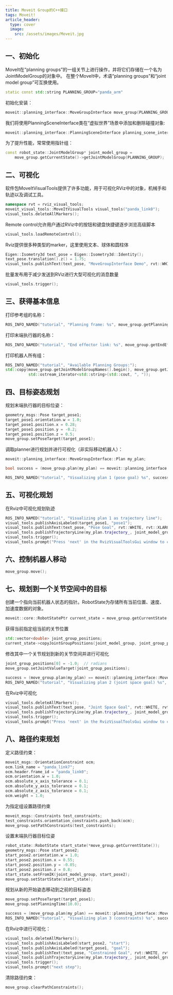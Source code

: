 ```yaml
---
title: Moveit Group的C++接口
tags: Moveit!
article_header:
  type: cover
  image:
    src: /assets/images/Moveit.jpg
---
```


<!--more-->

## 一、初始化

MoveIt在“planning groups”的一组关节上进行操作，并将它们存储在一个名为JointModelGroup的对象中。 在整个MoveIt中，术语“planning groups”和“joint model group”可互换使用。

```c++
static const std::string PLANNING_GROUP="panda_arm" 
```

初始化安装：

```c++
moveit::planning_interface::MoveGroupInterface move_group(PLANNING_GROUP);
```

我们将使用PlanningSceneInterface类在“虚拟世界”场景中添加和删除碰撞对象:

```c++
moveit::planning_interface::PlanningSceneInterface planning_scene_interface;
```

为了提升性能，常常使用指针组：

```c++
const robot_state::JointModelGroup* joint_model_group =
    move_group.getCurrentState()->getJointModelGroup(PLANNING_GROUP);
```

## 二、可视化

软件包MoveItVisualTools提供了许多功能，用于可视化RViz中的对象，机械手和轨迹以及调试工具。

```c++
namespace rvt = rviz_visual_tools;
moveit_visual_tools::MoveItVisualTools visual_tools("panda_link0");
visual_tools.deleteAllMarkers();
```

Remote control允许用户通过RViz中的按钮和键盘快捷键逐步浏览高级脚本

```c++
visual_tools.loadRemoteControl();
```

Rviz提供很多种类型的marker，这里使用文本、球体和圆柱体

```c++
Eigen::Isometry3d text_pose = Eigen::Isometry3d::Identity();
text_pose.translation().z() = 1.75;
visual_tools.publishText(text_pose, "MoveGroupInterface Demo", rvt::WHITE, rvt::XLARGE);
```

批量发布用于减少发送到RViz进行大型可视化的消息数量

```c++
visual_tools.trigger();
```

## 三、获得基本信息

打印参考组的名称：

```c++
ROS_INFO_NAMED("tutorial", "Planning frame: %s", move_group.getPlanningFrame().c_str());
```

打印末端执行器的名称：

```c++
ROS_INFO_NAMED("tutorial", "End effector link: %s", move_group.getEndEffectorLink().c_str());
```

打印机器人所有组：

```c++
ROS_INFO_NAMED("tutorial", "Available Planning Groups:");
std::copy(move_group.getJointModelGroupNames().begin(), move_group.getJointModelGroupNames().end(),
          std::ostream_iterator<std::string>(std::cout, ", "));
```

## 四、目标姿态规划

规划末端执行器的目标位姿：

```c++
geometry_msgs::Pose target_pose1;
target_pose1.orientation.w = 1.0;
target_pose1.position.x = 0.28;
target_pose1.position.y = -0.2;
target_pose1.position.z = 0.5;
move_group.setPoseTarget(target_pose1);
```

调取planner进行规划并进行可视化（非实际移动机器人）：

```c++
moveit::planning_interface::MoveGroupInterface::Plan my_plan;

bool success = (move_group.plan(my_plan) == moveit::planning_interface::MoveItErrorCode::SUCCESS);

ROS_INFO_NAMED("tutorial", "Visualizing plan 1 (pose goal) %s", success ? "" : "FAILED");
```

## 五、可视化规划

在Rviz中可视化规划轨迹

```c++
ROS_INFO_NAMED("tutorial", "Visualizing plan 1 as trajectory line");
visual_tools.publishAxisLabeled(target_pose1, "pose1");
visual_tools.publishText(text_pose, "Pose Goal", rvt::WHITE, rvt::XLARGE);
visual_tools.publishTrajectoryLine(my_plan.trajectory_, joint_model_group);
visual_tools.trigger();
visual_tools.prompt("Press 'next' in the RvizVisualToolsGui window to continue the demo");
```

## 六、控制机器人移动

```c++
move_group.move();
```

## 七、规划到一个关节空间中的目标

创建一个指向当前机器人状态的指针。RobotState为存储所有当前位置、速度、加速度数据的对象。

```c++
moveit::core::RobotStatePtr current_state = move_group.getCurrentState();
```

获得当前指定组当前的关节位置

```c++
std::vector<double> joint_group_positions;
current_state->copyJointGroupPositions(joint_model_group, joint_group_positions);
```

修改其中一个关节规划到新的关节空间并进行可视化

```c++
joint_group_positions[0] = -1.0;  // radians
move_group.setJointValueTarget(joint_group_positions);

success = (move_group.plan(my_plan) == moveit::planning_interface::MoveItErrorCode::SUCCESS);
ROS_INFO_NAMED("tutorial", "Visualizing plan 2 (joint space goal) %s", success ? "" : "FAILED");
```

在Rviz中可视化

```c++
visual_tools.deleteAllMarkers();
visual_tools.publishText(text_pose, "Joint Space Goal", rvt::WHITE, rvt::XLARGE);
visual_tools.publishTrajectoryLine(my_plan.trajectory_, joint_model_group);
visual_tools.trigger();
visual_tools.prompt("Press 'next' in the RvizVisualToolsGui window to continue the demo");
```

## 八、路径约束规划

定义路径约束：

```c++
moveit_msgs::OrientationConstraint ocm;
ocm.link_name = "panda_link7";
ocm.header.frame_id = "panda_link0";
ocm.orientation.w = 1.0;
ocm.absolute_x_axis_tolerance = 0.1;
ocm.absolute_y_axis_tolerance = 0.1;
ocm.absolute_z_axis_tolerance = 0.1;
ocm.weight = 1.0;
```

为指定组设置路径约束

```c++
moveit_msgs::Constraints test_constraints;
test_constraints.orientation_constraints.push_back(ocm);
move_group.setPathConstraints(test_constraints);
```

设置末端执行器目标位姿

```c++
robot_state::RobotState start_state(*move_group.getCurrentState());
geometry_msgs::Pose start_pose2;
start_pose2.orientation.w = 1.0;
start_pose2.position.x = 0.55;
start_pose2.position.y = -0.05;
start_pose2.position.z = 0.8;
start_state.setFromIK(joint_model_group, start_pose2);
move_group.setStartState(start_state);
```

规划从新的开始姿态移动到之前的目标姿态

```c++
move_group.setPoseTarget(target_pose1);
move_group.setPlanningTime(10.0);

success = (move_group.plan(my_plan) == moveit::planning_interface::MoveItErrorCode::SUCCESS);
ROS_INFO_NAMED("tutorial", "Visualizing plan 3 (constraints) %s", success ? "" : "FAILED");
```

在Rviz中进行可视化：

```c++
visual_tools.deleteAllMarkers();
visual_tools.publishAxisLabeled(start_pose2, "start");
visual_tools.publishAxisLabeled(target_pose1, "goal");
visual_tools.publishText(text_pose, "Constrained Goal", rvt::WHITE, rvt::XLARGE);
visual_tools.publishTrajectoryLine(my_plan.trajectory_, joint_model_group);
visual_tools.trigger();
visual_tools.prompt("next step");
```

清除路径约束：

```c++
move_group.clearPathConstraints();
```



